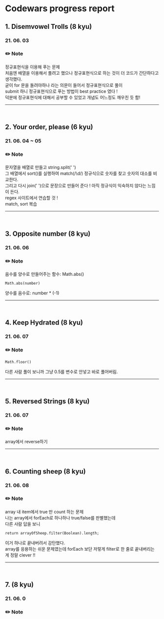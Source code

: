 # Codewars progress report

## 1. Disemvowel Trolls (8 kyu)

### 21. 06. 03

### ✏️ Note

정규표현식을 이용해 푸는 문제  
처음엔 배열을 이용해서 풀려고 했으나 정규표현식으로 하는 것이 더 코드가 간단하다고 생각했다.  
굳이 for 문을 돌려야하나 라는 의문이 들어서 정규표현식으로 풀이  
submit 하니 정규표현식으로 푸는 방법이 best practice 였다 !  
덕분에 정규표현식에 대해서 공부할 수 있었고 개념도 어느정도 깨우친 듯 함!

---

</br>

## 2. Your order, please (6 kyu)

### 21. 06. 04 ~ 05

### ✏️ Note

문자열을 배열로 만들고 string.split(' ')  
그 배열에서 sort()를 실행하여 match(/\d/) 정규식으로 숫자를 찾고 숫자의 대소를 비교한다.  
그리고 다시 join(' ')으로 문장으로 만들어 준다 !
아직 정규식이 익숙하지 않다는 느낌이 든다.  
regex 사이트에서 연습할 것 !  
match, sort 복습

---

</br>

## 3. Opposite number (8 kyu)

### 21. 06. 06

### ✏️ Note

음수를 양수로 만들어주는 함수: Math.abs()

```
Math.abs(number)
```

양수를 음수로: number \* (-1)

---

</br>

## 4. Keep Hydrated (8 kyu)

### 21. 06. 07

### ✏️ Note

```
Math.floor()
```

다른 사람 풀이 보니까 그냥 0.5를 변수로 안넣고 바로 풀어버림.

---

</br>

## 5. Reversed Strings (8 kyu)

### 21. 06. 07

### ✏️ Note

array에서 reverse하기

---

</br>

## 6. Counting sheep (8 kyu)

### 21. 06. 08

### ✏️ Note

array 내 item에서 true 만 count 하는 문제  
나는 array에서 forEach로 하나하나 true/false를 판별했는데  
다른 사람 답을 보니

```
return arrayOfSheep.filter(Boolean).length;
```

이거 하나로 끝내버려서 감탄했다.  
array를 응용하는 쉬운 문제였는데 forEach 보단 저렇게 filter로 한 줄로 끝내버리는 게 정말 clever !!

---

</br>

## 7. (8 kyu)

### 21. 06. 0

### ✏️ Note
